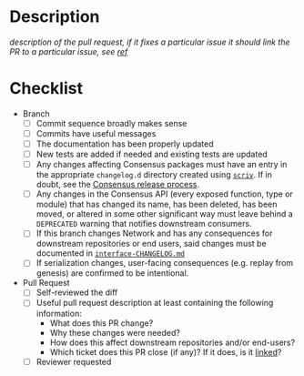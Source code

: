 # Description

<!-- CI flakiness -- delete this before opening a PR

Sadly, some CI checks are currently flaky. Right now, this includes:

 - GH Actions Windows job sometimes run out of memory

 - The tests in WallClock.delay* can fail under load (quite rarely), see #3894

 - The "Subscription.Resolve Subscribe (IO)" test sometimes fails

 - ThreadNet tests that involve two eras might fail with a node failing to pipeline, see #4285

If you encounter one of these, try restarting the job to see if the failure vanishes. If it does not or when in doubt, consider posting in the #network or #consensus channels on Slack.
-->

_description of the pull request, if it fixes a particular issue it should link the PR to a particular issue, see [ref](https://docs.github.com/en/issues/tracking-your-work-with-issues/linking-a-pull-request-to-an-issue#linking-a-pull-request-to-an-issue-using-a-keyword=)_

# Checklist

- Branch
    - [ ] Commit sequence broadly makes sense
    - [ ] Commits have useful messages
    - [ ] The documentation has been properly updated
    - [ ] New tests are added if needed and existing tests are updated
    - [ ] Any changes affecting Consensus packages must have an entry in the appropriate `changelog.d` directory created using [`scriv`](https://github.com/input-output-hk/scriv). If in doubt, see the [Consensus release process](../ouroboros-consensus/docs/ReleaseProcess.md).
    - [ ] Any changes in the Consensus API (every exposed function, type or module) that has changed its name, has been deleted, has been moved, or altered in some other significant way must leave behind a `DEPRECATED` warning that notifies downstream consumers.
    - [ ] If this branch changes Network and has any consequences for downstream repositories or end users, said changes must be documented in [`interface-CHANGELOG.md`](../docs/interface-CHANGELOG.md)
    - [ ] If serialization changes, user-facing consequences (e.g. replay from genesis) are confirmed to be intentional.
- Pull Request
    - [ ] Self-reviewed the diff
    - [ ] Useful pull request description at least containing the following information:
      - What does this PR change?
      - Why these changes were needed?
      - How does this affect downstream repositories and/or end-users?
      - Which ticket does this PR close (if any)? If it does, is it [linked](https://docs.github.com/en/issues/tracking-your-work-with-issues/linking-a-pull-request-to-an-issue)?
    - [ ] Reviewer requested
